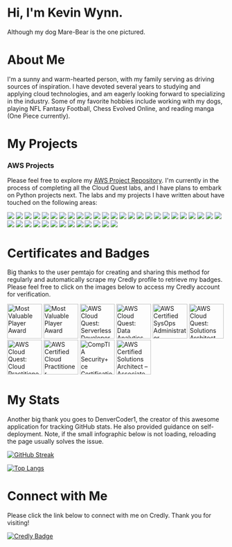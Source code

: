 # Hi, I'm Kevin Wynn.

Although my dog Mare-Bear is the one pictured.

# About Me

I'm a sunny and warm-hearted person, with my family serving as driving sources of inspiration. I have devoted several years to studying and applying cloud technologies, and am eagerly looking forward to specializing in the industry. Some of my favorite hobbies include working with my dogs, playing NFL Fantasy Football, Chess Evolved Online, and reading manga (One Piece currently).

# My Projects
<!-- Link titles and projects when changing repository from private to public. Include second section for familiar services (Lambda, etc.) -->

### AWS Projects

Please feel free to explore my [AWS Project Repository](https://github.com/kevin-wynn-cloud/AWS-Projects/tree/main). I'm currently in the process of completing all the Cloud Quest labs, and I have plans to embark on Python projects next. The labs and my projects I have written about have touched on the following areas:
  
<div id="badges">
<img src="https://img.shields.io/badge/Amazon_S3-brown?logo=amazonaws"/>
<img src="https://img.shields.io/badge/AWS_Lambda-teal?logo=amazonaws"/>
<img src="https://img.shields.io/badge/Amazon_EC2-orange?logo=amazonaws"/>
<img src="https://img.shields.io/badge/Amazon_RDS-blue?logo=amazonaws"/>
<img src="https://img.shields.io/badge/Amazon_SQS-brown?logo=amazonaws"/>
<img src="https://img.shields.io/badge/Amazon_CloudFront-teal?logo=amazonaws"/>
<img src="https://img.shields.io/badge/Amazon_DynamoDB-orange?logo=amazonaws"/>
<img src="https://img.shields.io/badge/AWS_Step_Functions-blue?logo=amazonaws"/>
<img src="https://img.shields.io/badge/AWS_Elastic_Load_Balancing-brown?logo=amazonaws"/>
<img src="https://img.shields.io/badge/Amazon_SNS-teal?logo=amazonaws"/>
<img src="https://img.shields.io/badge/Amazon_VPC-orange?logo=amazonaws"/>
<img src="https://img.shields.io/badge/AWS_Glue-blue?logo=amazonaws"/>
<img src="https://img.shields.io/badge/Amazon_Kinesis-brown?logo=amazonaws"/>
<img src="https://img.shields.io/badge/Amazon_Redshift-teal?logo=amazonaws"/>
<img src="https://img.shields.io/badge/AWS_CloudFormation-orange?logo=amazonaws"/>
<img src="https://img.shields.io/badge/AWS_CloudWatch-blue?logo=amazonaws"/>
<img src="https://img.shields.io/badge/AWS_Cloud9-brown?logo=amazonaws"/>
<img src="https://img.shields.io/badge/AWS_Secrets_Manager-teal?logo=amazonaws"/>
<img src="https://img.shields.io/badge/AWS_IAM-orange?logo=amazonaws"/>
<img src="https://img.shields.io/badge/AWS_CloudTrail-blue?logo=amazonaws"/>
<img src="https://img.shields.io/badge/AWS_Athena-brown?logo=amazonaws"/>
<img src="https://img.shields.io/badge/Amazon_OpenSearch_Service-teal?logo=amazonaws"/>
<img src="https://img.shields.io/badge/AWS_Lake_Formation-orange?logo=amazonaws"/>
<img src="https://img.shields.io/badge/Amazon_API_Gateway-blue?logo=amazonaws"/>
<img src="https://img.shields.io/badge/Amazon_Route_53-brown?logo=amazonaws"/>
<img src="https://img.shields.io/badge/Amazon_KMS-teal?logo=amazonaws"/>
<img src="https://img.shields.io/badge/AWS_Config-orange?logo=amazonaws"/>
<img src="https://img.shields.io/badge/AWS_Backup-blue?logo=amazonaws"/>
<img src="https://img.shields.io/badge/Amazon_ECS-brown?logo=amazonaws"/>
<img src="https://img.shields.io/badge/Amazon_Elastic_Container_Registry-teal?logo=amazonaws"/>
<img src="https://img.shields.io/badge/Amazon_EC2_Auto_Scaling-orange?logo=amazonaws"/>
<img src="https://img.shields.io/badge/Amazon_EFS-blue?logo=amazonaws"/>
<img src="https://img.shields.io/badge/Cloud_Economics-brown?logo=amazonaws"/>
<img src="https://img.shields.io/badge/AWS_CodeCommit-teal?logo=amazonaws"/>
<img src="https://img.shields.io/badge/Amazon_CodeDeploy-orange?logo=amazonaws"/>
<img src="https://img.shields.io/badge/AWS_CodePipeline-blue?logo=amazonaws"/>
<img src="https://img.shields.io/badge/AWS_CodeBuild-brown?logo=amazonaws"/>
<img src="https://img.shields.io/badge/AWS_Certificate_Manager-teal?logo=amazonaws"/>
</div>

# Certificates and Badges

Big thanks to the user pemtajo for creating and sharing this method for regularly and automatically scrape my Credly profile to retrieve my badges. Please feel free to click on the images below to access my Credly account for verification.

<!--START_SECTION:badges-->
<a href="https://www.credly.com/badges/38f15f4f-043d-456f-957b-fe1c16bacb82" title="Most Valuable Player Award"><img src="https://images.credly.com/size/80x80/images/e66cfe55-7840-4628-bd31-16147d07c515/image.png" alt="Most Valuable Player Award" width="80" height="80"></a>
<a href="https://www.credly.com/badges/1f40739c-e647-417e-baa2-ef93a2e98699" title="Most Valuable Player Award"><img src="https://images.credly.com/size/80x80/images/e66cfe55-7840-4628-bd31-16147d07c515/image.png" alt="Most Valuable Player Award" width="80" height="80"></a>
<a href="https://www.credly.com/badges/f9874f0c-0969-45cc-96fa-e9002a74c8ef" title="AWS Cloud Quest: Serverless Developer"><img src="https://images.credly.com/size/80x80/images/9a2fd02b-52ab-448d-9d19-fd9b68efe1f6/image.png" alt="AWS Cloud Quest: Serverless Developer" width="80" height="80"></a>
<a href="https://www.credly.com/badges/e1aea834-7ec2-451b-987b-3a2b4c5c8c51" title="AWS Cloud Quest: Data Analytics"><img src="https://images.credly.com/size/80x80/images/2cd965b0-5f5d-4510-ab05-cfa2f80342a1/image.png" alt="AWS Cloud Quest: Data Analytics" width="80" height="80"></a>
<a href="https://www.credly.com/badges/1695e3b8-8b63-4e95-bbc0-905f29314298" title="AWS Certified SysOps Administrator – Associate"><img src="https://images.credly.com/size/80x80/images/f0d3fbb9-bfa7-4017-9989-7bde8eaf42b1/image.png" alt="AWS Certified SysOps Administrator – Associate" width="80" height="80"></a>
<a href="https://www.credly.com/badges/0a1e3f10-5b23-49bb-ab9b-a55bbdd9e456" title="AWS Cloud Quest: Solutions Architect"><img src="https://images.credly.com/size/80x80/images/9e9e7ef7-384f-4636-8743-1b89a68fb46b/image.png" alt="AWS Cloud Quest: Solutions Architect" width="80" height="80"></a>
<a href="https://www.credly.com/badges/0523bd23-0ab9-488a-8026-82d9251603bc" title="AWS Cloud Quest: Cloud Practitioner"><img src="https://images.credly.com/size/80x80/images/2784d0d8-327c-406f-971e-9f0e15097003/image.png" alt="AWS Cloud Quest: Cloud Practitioner" width="80" height="80"></a>
<a href="https://www.credly.com/badges/6bb33fe6-c16a-498d-8b44-f872723c8dd3" title="AWS Certified Cloud Practitioner"><img src="https://images.credly.com/size/80x80/images/00634f82-b07f-4bbd-a6bb-53de397fc3a6/image.png" alt="AWS Certified Cloud Practitioner" width="80" height="80"></a>
<a href="https://www.credly.com/badges/6cc8e66d-4e55-44f5-8c2c-07a258495d1c" title="CompTIA Security+ ce Certification"><img src="https://images.credly.com/size/80x80/images/80d8a06a-c384-42bf-ad36-db81bce5adce/blob" alt="CompTIA Security+ ce Certification" width="80" height="80"></a>
<a href="https://www.credly.com/badges/963ee5a0-3620-43d5-afdc-8f72cc3dce1b" title="AWS Certified Solutions Architect – Associate"><img src="https://images.credly.com/size/80x80/images/0e284c3f-5164-4b21-8660-0d84737941bc/image.png" alt="AWS Certified Solutions Architect – Associate" width="80" height="80"></a>
<!--END_SECTION:badges-->

# My Stats

Another big thank you goes to DenverCoder1, the creator of this awesome application for tracking GitHub stats. He also provided guidance on self-deployment. Note, if the small infographic below is not loading, reloading the page usually solves the issue.

[![GitHub Streak](https://github-readme-streak-stats-rosy-five.vercel.app?user=kevin-wynn-cloud&theme=dark&mode=weekly)](https://git.io/streak-stats)

[![Top Langs](https://github-readme-stats.vercel.app/api/top-langs/?username=kevin-wynn-cloud&layout=compact&theme=vision-friendly-dark)](https://github.com/anuraghazra/github-readme-stats) 

# Connect with Me

Please click the link below to connect with me on Credly. Thank you for visiting!

<div id="badges">
<a href="https://www.credly.com/users/kevin-wynn.fe2c81dc/badges">
    <img src="https://img.shields.io/badge/Credly-brown?logo=credly&logocolor=white" alt="Credly Badge"/>
  </a>
</div>

